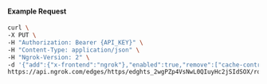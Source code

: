 <!-- Code generated for API Clients. DO NOT EDIT. -->

#### Example Request

```bash
curl \
-X PUT \
-H "Authorization: Bearer {API_KEY}" \
-H "Content-Type: application/json" \
-H "Ngrok-Version: 2" \
-d '{"add":{"x-frontend":"ngrok"},"enabled":true,"remove":["cache-control"]}' \
https://api.ngrok.com/edges/https/edghts_2wgPZp4VsNwL0QIuyHc2jSIdSOX/routes/edghtsrt_2wgPZscISmKTK8ggC0antSgpWku/request_headers
```
